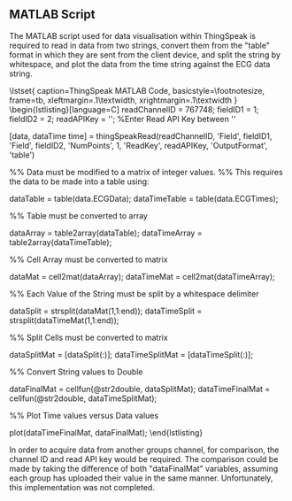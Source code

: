 ## MATLAB Script

The MATLAB script used for data visualisation within ThingSpeak is required to
read in data from two strings, convert them from the "table" format in which they
are sent from the client device, and split the string by whitespace, and plot
the data from the time string against the ECG data string.

\lstset{
    caption=ThingSpeak MATLAB Code,
    basicstyle=\footnotesize, frame=tb,
    xleftmargin=.1\textwidth, xrightmargin=.1\textwidth
}
\begin{lstlisting}[language=C]
readChannelID = 767748;
fieldID1 = 1;
fieldID2 = 2;
readAPIKey = ''; %Enter Read API Key between ''

[data, dataTime time] = thingSpeakRead(readChannelID, 'Field', fieldID1,
'Field', fieldID2, 'NumPoints', 1, 'ReadKey', readAPIKey, 'OutputFormat',
'table')

%% Data must be modified to a matrix of integer values.
%% This requires the data to be made into a table using:

dataTable = table(data.ECGData);
dataTimeTable = table(data.ECGTimes);

%% Table must be converted to array

dataArray = table2array(dataTable);
dataTimeArray = table2array(dataTimeTable);

%% Cell Array must be converted to matrix

dataMat = cell2mat(dataArray);
dataTimeMat = cell2mat(dataTimeArray);

%% Each Value of the String must be split by a whitespace delimiter

dataSplit = strsplit(dataMat(1,1:end));
dataTimeSplit = strsplit(dataTimeMat(1,1:end));

%% Split Cells must be converted to matrix

dataSplitMat = [dataSplit(:)];
dataTimeSplitMat = [dataTimeSplit(:)];

%% Convert String values to Double

dataFinalMat = cellfun(@str2double, dataSplitMat);
dataTimeFinalMat = cellfun(@str2double, dataTimeSplitMat);

%% Plot Time values versus Data values

plot(dataTimeFinalMat, dataFinalMat);
\end{lstlisting}

In order to acquire data from another groups channel, for comparison, the
channel ID and read API key would be required. The comparison could be made by
taking the difference of both "dataFinalMat" variables, assuming each group has
uploaded their value in the same manner. Unfortunately, this implementation was
not completed.
